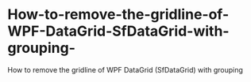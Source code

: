 # How-to-remove-the-gridline-of-WPF-DataGrid-SfDataGrid-with-grouping-
How to remove the gridline of WPF DataGrid (SfDataGrid) with grouping
